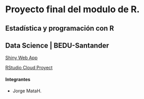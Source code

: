 # Proyecto final del modulo de R.

## Estadística y programación con R

## Data Science | BEDU-Santander

[Shiny Web App](https://feeyo3-jorge0matah.shinyapps.io/webAppProyectoFinal/)

[RStudio Cloud Proyect](https://rstudio.cloud/content/4349638)

#### Integrantes

* Jorge MataH.


